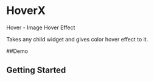 # HoverX

Hover - Image Hover Effect

Takes any child widget and gives color hover effect to it.

##Demo

## Getting Started

```dart
```
 
